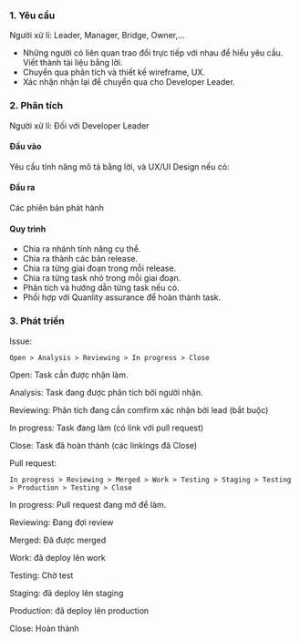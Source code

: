 
### 1. Yêu cầu

Người xử lí: Leader, Manager, Bridge, Owner,...

- Những người có liên quan trao đổi trực tiếp với nhau để hiểu yêu cầu. Viết thành tài liệu bằng lời.
- Chuyển qua phân tích và thiết kế wireframe, UX.
- Xác nhận nhận lại để chuyển qua cho Developer Leader.

### 2. Phân tích

Người xử lí: Đối với Developer Leader

#### Đầu vào

Yêu cầu tính năng mô tả bằng lời, và UX/UI Design nếu có:

#### Đầu ra

Các phiên bản phát hành

#### Quy trình

- Chia ra nhánh tính năng cụ thể.
- Chia ra thành các bản release.
- Chia ra từng giai đoạn trong mỗi release.
- Chia ra từng task nhỏ trong mỗi giai đoạn.
- Phân tích và hướng dẫn từng task nếu có.
- Phối hợp với Quanlity assurance để hoàn thành task.

### 3. Phát triển

Issue: 
```
Open > Analysis > Reviewing > In progress > Close
```
Open: Task cần được nhận làm.

Analysis: Task đang được phân tích bởi người nhận.

Reviewing: Phân tích đang cần comfirm xác nhận bởi lead (bắt buộc)

In progress: Task đang làm (có link với pull request)

Close: Task đã hoàn thành (các linkings đã Close)

Pull request: 
```
In progress > Reviewing > Merged > Work > Testing > Staging > Testing > Production > Testing > Close
```
In progress: Pull request đang mở để làm.

Reviewing: Đang đợi review

Merged: Đã được merged

Work: đã deploy lên work

Testing: Chờ test

Staging: đã deploy lên staging

Production: đã deploy lên production 

Close: Hoàn thành

